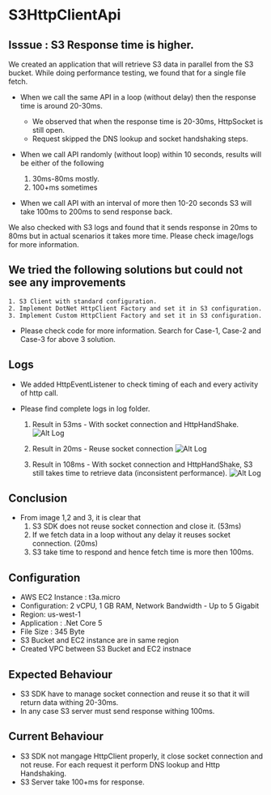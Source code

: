 # S3HttpClientApi

## Isssue : S3 Response time is higher.
We created an application that will retrieve S3 data in parallel from the S3 bucket. While doing performance testing, we found that for a single file fetch.
* When we call the same API in a loop (without delay) then the response time is around 20-30ms.
    * We observed that when the response time is 20-30ms, HttpSocket is still open.
    * Request skipped the DNS lookup and socket handshaking steps.
     
* When we call API randomly (without loop) within 10 seconds, results will be either of the following
    1. 30ms-80ms mostly.
    1. 100+ms sometimes
    
* When we call API with an interval of more then 10-20 seconds S3 will take 100ms to 200ms to send response back.

We also checked with S3 logs and found that it sends response in 20ms to 80ms but in actual scenarios it takes more time. Please check image/logs for more information.

## We tried the following solutions but could not see any improvements

    1. S3 Client with standard configuration.
    2. Implement DotNet HttpClient Factory and set it in S3 configuration.
    3. Implement Custom HttpClient Factory and set it in S3 configuration.

* Please check code for more information. Search for Case-1, Case-2 and Case-3 for above 3 solution.

## Logs
* We added HttpEventListener to check timing of each and every activity of http call.
* Please find complete logs in log folder.

    1. Result in 53ms - With socket connection and HttpHandShake.
    ![Alt Log](Log/HttpLogs_53ms.jpg)

    2. Result in 20ms - Reuse socket connection
    ![Alt Log](Log/HttpLogs_20ms.jpg)

    3. Result in 108ms - With socket connection and HttpHandShake, S3 still takes time to retrieve data (inconsistent performance).
    ![Alt Log](Log/HttpLogs_108ms.jpg)

## Conclusion
* From image 1,2 and 3, it is clear that
    1. S3 SDK does not reuse socket connection and close it. (53ms)
    2. If we fetch data in a loop without any delay it reuses socket connection. (20ms)    
    3. S3 take time to respond and hence fetch time is more then 100ms. 

## Configuration
* AWS EC2 Instance	: t3a.micro
* Configuration: 2 vCPU, 1 GB RAM, Network Bandwidth - Up to 5 Gigabit
* Region: us-west-1
* Application : .Net Core 5
* File Size : 345 Byte
* S3 Bucket and EC2 instance are in same region
* Created VPC between S3 Bucket and EC2 instnace

## Expected Behaviour
* S3 SDK have to manage socket connection and reuse it so that it will return data withing 20-30ms.
* In any case S3 server must send response withing 100ms.

## Current Behaviour
* S3 SDK not mangage HttpClient properly, it close socket connection and not reuse. For each request it perform DNS lookup and Http Handshaking. 
* S3 Server take 100+ms for response.
